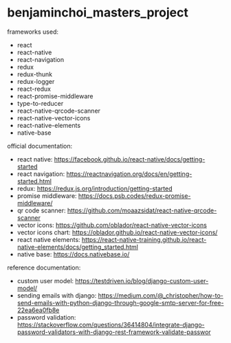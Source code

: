 # benjaminchoi_masters_project

frameworks used:

- react
- react-native
- react-navigation
- redux
- redux-thunk
- redux-logger
- react-redux
- react-promise-middleware
- type-to-reducer
- react-native-qrcode-scanner
- react-native-vector-icons
- react-native-elements
- native-base

official documentation:

- react native: <https://facebook.github.io/react-native/docs/getting-started>
- react navigation: <https://reactnavigation.org/docs/en/getting-started.html>
- redux: <https://redux.js.org/introduction/getting-started>
- promise middleware: <https://docs.psb.codes/redux-promise-middleware/>
- qr code scanner: <https://github.com/moaazsidat/react-native-qrcode-scanner>
- vector icons: <https://github.com/oblador/react-native-vector-icons>
- vector icons chart: <https://oblador.github.io/react-native-vector-icons/>
- react native elements: <https://react-native-training.github.io/react-native-elements/docs/getting_started.html>
- native base: <https://docs.nativebase.io/>

reference documentation:

- custom user model: <https://testdriven.io/blog/django-custom-user-model/>
- sending emails with django: <https://medium.com/@_christopher/how-to-send-emails-with-python-django-through-google-smtp-server-for-free-22ea6ea0fb8e>
- password validation: <https://stackoverflow.com/questions/36414804/integrate-django-password-validators-with-django-rest-framework-validate-passwor>
